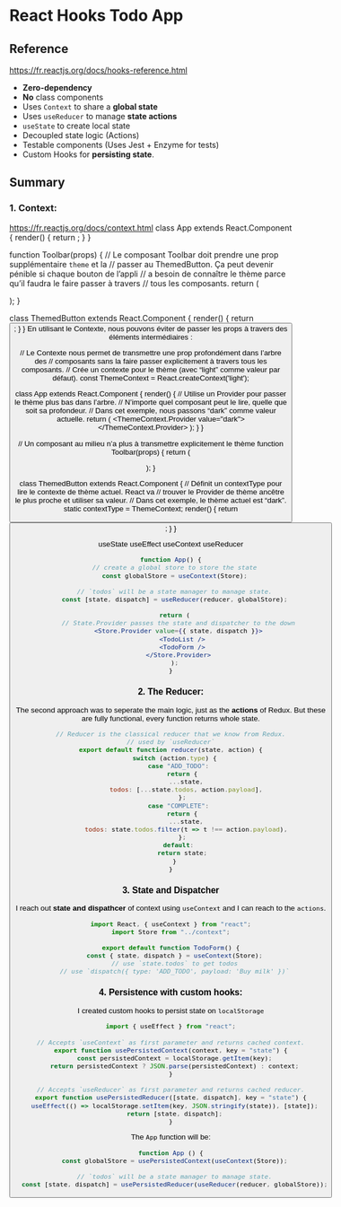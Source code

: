 # React Hooks Todo App

## Reference

https://fr.reactjs.org/docs/hooks-reference.html

- **Zero-dependency**
- **No** class components
- Uses `Context` to share a **global state**
- Uses `useReducer` to manage **state actions**
- `useState` to create local state
- Decoupled state logic (Actions)
- Testable components (Uses Jest + Enzyme for tests)
- Custom Hooks for **persisting state**.

## Summary

### 1. **Context**:

https://fr.reactjs.org/docs/context.html
class App extends React.Component {
render() {
return <Toolbar theme="dark" />;
}
}

function Toolbar(props) {
// Le composant Toolbar doit prendre une prop supplémentaire `theme` et la
// passer au ThemedButton. Ça peut devenir pénible si chaque bouton de l’appli
// a besoin de connaître le thème parce qu’il faudra le faire passer à travers
// tous les composants.
return (

<div>
<ThemedButton theme={props.theme} />
</div>
);
}

class ThemedButton extends React.Component {
render() {
return <Button theme={this.props.theme} />;
}
}
En utilisant le Contexte, nous pouvons éviter de passer les props à travers des éléments intermédiaires :

// Le Contexte nous permet de transmettre une prop profondément dans l’arbre des
// composants sans la faire passer explicitement à travers tous les composants.
// Crée un contexte pour le thème (avec “light” comme valeur par défaut).
const ThemeContext = React.createContext('light');

class App extends React.Component {
render() {
// Utilise un Provider pour passer le thème plus bas dans l’arbre.
// N’importe quel composant peut le lire, quelle que soit sa profondeur.
// Dans cet exemple, nous passons “dark” comme valeur actuelle.
return (
<ThemeContext.Provider value="dark">
<Toolbar />
</ThemeContext.Provider>
);
}
}

// Un composant au milieu n’a plus à transmettre explicitement le thème
function Toolbar(props) {
return (

<div>
<ThemedButton />
</div>
);
}

class ThemedButton extends React.Component {
// Définit un contextType pour lire le contexte de thème actuel. React va
// trouver le Provider de thème ancêtre le plus proche et utiliser sa valeur.
// Dans cet exemple, le thème actuel est “dark”.
static contextType = ThemeContext;
render() {
return <Button theme={this.context} />;
}
}

useState
useEffect
useContext
useReducer

```jsx
function App() {
  // create a global store to store the state
  const globalStore = useContext(Store);

  // `todos` will be a state manager to manage state.
  const [state, dispatch] = useReducer(reducer, globalStore);

  return (
    // State.Provider passes the state and dispatcher to the down
    <Store.Provider value={{ state, dispatch }}>
      <TodoList />
      <TodoForm />
    </Store.Provider>
  );
}
```

### 2. **The Reducer**:

The second approach was to seperate the main logic, just as the **actions** of Redux. But these are fully functional, every function returns whole state.

```js
// Reducer is the classical reducer that we know from Redux.
// used by `useReducer`
export default function reducer(state, action) {
  switch (action.type) {
    case "ADD_TODO":
      return {
        ...state,
        todos: [...state.todos, action.payload],
      };
    case "COMPLETE":
      return {
        ...state,
        todos: state.todos.filter(t => t !== action.payload),
      };
    default:
      return state;
  }
}
```

### 3. **State and Dispatcher**

I reach out **state and dispathcer** of context using `useContext` and I can reach to the `actions`.

```js
import React, { useContext } from "react";
import Store from "../context";

export default function TodoForm() {
  const { state, dispatch } = useContext(Store);
  // use `state.todos` to get todos
  // use `dispatch({ type: 'ADD_TODO', payload: 'Buy milk' })`
```

### 4. **Persistence with custom hooks**:

I created custom hooks to persist state on `localStorage`

```js
import { useEffect } from "react";

// Accepts `useContext` as first parameter and returns cached context.
export function usePersistedContext(context, key = "state") {
  const persistedContext = localStorage.getItem(key);
  return persistedContext ? JSON.parse(persistedContext) : context;
}

// Accepts `useReducer` as first parameter and returns cached reducer.
export function usePersistedReducer([state, dispatch], key = "state") {
  useEffect(() => localStorage.setItem(key, JSON.stringify(state)), [state]);
  return [state, dispatch];
}
```

The `App` function will be:

```js
function App () {
  const globalStore = usePersistedContext(useContext(Store));

  // `todos` will be a state manager to manage state.
  const [state, dispatch] = usePersistedReducer(useReducer(reducer, globalStore));
```
